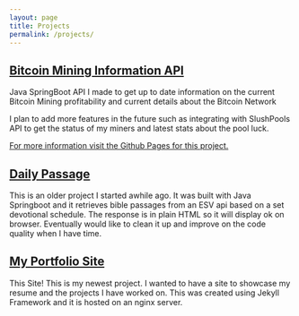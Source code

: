 ```yaml
---
layout: page
title: Projects
permalink: /projects/
---
```


## [Bitcoin Mining Information API][mining-api]

Java SpringBoot API I made to get up to date information on the current Bitcoin Mining profitability and current details about the Bitcoin Network

I plan to add more features in the future such as integrating with SlushPools API to get the status of my miners and latest stats about the pool luck.

[For more information visit the Github Pages for this project.][mining-api-pages]

## [Daily Passage][daily-devotional]

This is an older project I started awhile ago. It was built with Java Springboot and it retrieves bible passages from an ESV api based on a set devotional schedule. The response is in plain HTML so it will display ok on browser. Eventually would like to clean it up and improve on the code quality when I have time.

## [My Portfolio Site][portfolio-site]

This Site! This is my newest project. I wanted to have a site to showcase my resume and the projects I have worked on. This was created using Jekyll Framework and it is hosted on an nginx server.

[mining-api]: https://github.com/aaroncj1/btcmininginfo
[mining-api-pages]: https://aaroncj1.github.io/btcmininginfo/
[daily-devotional]: https://github.com/aaroncj1/DailyPassage
[portfolio-site]: http://aaroncj.xyz/
